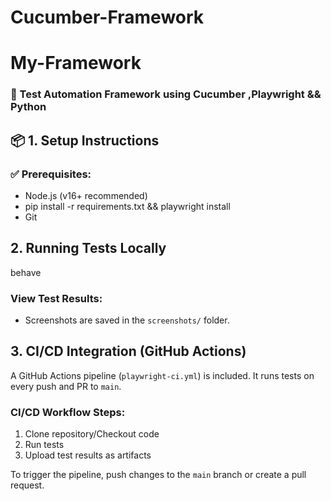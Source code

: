 # Cucumber-Framework
# My-Framework
### 🧪 Test Automation Framework using **Cucumber** ,**Playwright** && **Python**
## 📦 1. Setup Instructions

### ✅ Prerequisites:
- Node.js (v16+ recommended)
- pip install -r requirements.txt && playwright install
- Git

## 2. Running Tests Locally

behave

### View Test Results:
- Screenshots are saved in the `screenshots/` folder.

## 3. CI/CD Integration (GitHub Actions)

A GitHub Actions pipeline (`playwright-ci.yml`) is included. It runs tests on every push and PR to `main`.

### CI/CD Workflow Steps:
1. Clone repository/Checkout code
2. Run tests
3. Upload test results as artifacts

To trigger the pipeline, push changes to the `main` branch or create a pull request.
